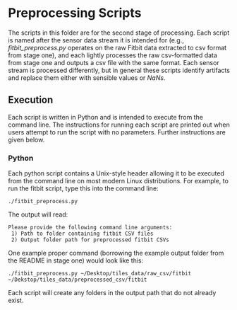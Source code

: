 # Preprocessing Scripts
The scripts in this folder are for the second stage of processing.  Each script is named after the sensor data stream it is intended for (e.g., *fitbit\_preprocess.py* operates on the raw Fitbit data extracted to csv format from stage one), and each lightly processes the raw csv-formatted data from stage one and outputs a csv file with the same format.  Each sensor stream is processed differently, but in general these scripts identify artifacts and replace them either with sensible values or *NaNs*.

## Execution
Each script is written in Python and is intended to execute from the command line. The instructions for running each script are printed out when users attempt to run the script with no parameters.  Further instructions are given below.

### Python
Each python script contains a Unix-style header allowing it to be executed from the command line on most modern Linux distributions.  For example, to run the fitbit script, type this into the command line:

`./fitbit_preprocess.py`

The output will read:

```
Please provide the following command line arguments:
 1) Path to folder containing fitbit CSV files
 2) Output folder path for preprocessed fitbit CSVs
```

One example proper command (borrowing the example output folder from the README in stage one) would look like this:

```
./fitbit_preprocess.py ~/Desktop/tiles_data/raw_csv/fitbit ~/Dekstop/tiles_data/preprocessed_csv/fitbit
```

Each script will create any folders in the output path that do not already exist.
